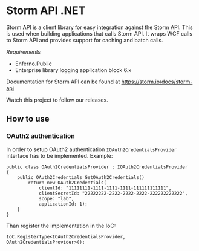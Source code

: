 # Storm API .NET
Storm API is a client library for easy integration against the Storm API. This is used when building applications that calls Storm API. It wraps WCF calls to Storm API and provides support for caching and batch calls.

*Requirements*
* Enferno.Public
* Enterprise library logging application block 6.x

Documentation for Storm API can be found at https://storm.io/docs/storm-api

Watch this project to follow our releases.

## How to use
### OAuth2 authentication
In order to setup OAuth2 authentication `IOAuth2CredentialsProvider` interface has to be implemented.
Example:
```
public class OAuth2CredentialsProvider : IOAuth2CredentialsProvider
{
    public OAuth2Credentials GetOAuth2Credentials()
        return new OAuth2Credentials(
            clientId: "11111111-1111-1111-1111-111111111111",
            clientSecretId: "22222222-2222-2222-2222-222222222222",
            scope: "lab",
            applicationId: 1);
    }
}
```

Than register the implementation in the IoC:
```
IoC.RegisterType<IOAuth2CredentialsProvider, OAuth2CredentialsProvider>();
```